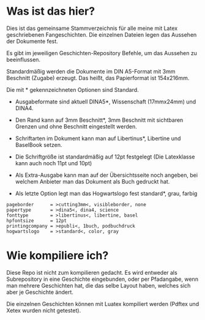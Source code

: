 # Was ist das hier?

Dies ist das gemeinsame Stammverzeichnis für alle meine mit Latex geschriebenen Fangeschichten.
Die einzelnen Dateien legen das Aussehen der Dokumente fest.

Es gibt im jeweiligen Geschichten-Repository Befehle, um das Aussehen zu beeinflussen.

Standardmäßig werden die Dokumente im DIN A5-Format mit 3mm Beschnitt (Zugabe) erzeugt. 
Das heißt, das Papierformat ist 154x216mm.

Die mit * gekennzeichneten Optionen sind Standard.

- Ausgabeformate sind aktuell DINA5*, Wissenschaft (17mmx24mm) und DINA4.

- Den Rand kann auf 3mm Beschnitt*, 3mm Beschnitt mit sichtbaren Grenzen und ohne Beschnitt eingestellt werden.

- Schriftarten im Dokument kann man auf Libertinus*, Libertine und BaselBook setzen.

- Die Schriftgröße ist standardmäßig auf 12pt festgelegt (Die Latexklasse kann auch noch 11pt und 10pt)

- Als Extra-Ausgabe kann man auf der Übersichtsseite noch angeben, bei welchem Anbieter man das Dokument als Buch gedruckt hat.

- Als letzte Option legt man das Hogwartslogo fest standard*, grau, farbig

```
pageborder      = >cutting3mm<, visibleborder, none
papertype       = >dina5<, dina4, science
fonttype        = >libertinus<, libertine, basel
hpfontsize      = 12pt
printingcompany = >epubli<, 1buch, podbuchdruck
hogwartslogo    = >standard<, color, gray
```

# Wie kompiliere ich?

Diese Repo ist nicht zum kompilieren gedacht. Es wird entweder als Subrepository in eine Geschichte eingebunden, oder per Pfadangabe, 
wenn man mehrere Geschichten hat, die das selbe Layout haben, welches sich aber je Geschichte ändert.

Die einzelnen Geschichten können mit Luatex kompiliert werden (Pdftex und Xetex wurden nicht getestet).
